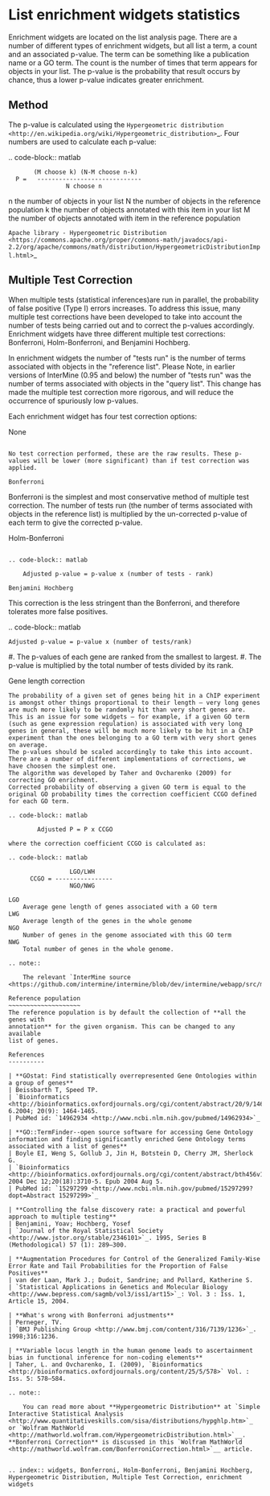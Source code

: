 List enrichment widgets statistics
==================================

Enrichment widgets are located on the list analysis page. There are a number of different types of enrichment widgets, but all list a term, a count and an associated p-value. The term can be something like a publication name or a GO term. The count is the number of times that term appears for objects in your list.  The p-value is the probability that result occurs by chance, thus a lower p-value indicates greater enrichment.

Method
------

The p-value is calculated using the `Hypergeometric distribution <http://en.wikipedia.org/wiki/Hypergeometric_distribution>`_. Four numbers are used to calculate each p-value:

.. code-block:: matlab

           (M choose k) (N-M choose n-k)
      P =   -----------------------------
                    N choose n

n
    the number of objects in your list
N
    the number of objects in the reference population
k
    the number of objects annotated with this item in your list
M
    the number of objects annotated with item in the reference population

`Apache library - Hypergeometric Distribution <https://commons.apache.org/proper/commons-math/javadocs/api-2.2/org/apache/commons/math/distribution/HypergeometricDistributionImpl.html>`_

Multiple Test Correction
------------------------

When multiple tests (statistical inferences)are run in parallel, the probability of false positive (Type I) errors increases. To address this issue, many multiple test corrections have been developed to take into account the number of tests being carried out and to correct the p-values accordingly. Enrichment widgets have three different multiple test corrections: Bonferroni, Holm-Bonferroni, and Benjamini Hochberg.

In enrichment widgets the number of "tests run" is the number of terms associated with objects in the "reference list". Please Note, in earlier versions of InterMine (0.95 and below) the number of "tests run" was the number of terms associated with objects in the "query list". This change has made the multiple test correction more rigorous, and will reduce the occurrence of spuriously low p-values.

Each enrichment widget has four test correction options:

None
~~~~

No test correction performed, these are the raw results. These p-values will be lower (more significant) than if test correction was applied.

Bonferroni
~~~~~~~~~~

Bonferroni is the simplest and most conservative method of multiple test correction. The number of tests run (the number of terms associated with objects in the reference list) is multiplied by the un-corrected  p-value of each term to give the corrected p-value.

Holm-Bonferroni
~~~~~~~~~~~~~~~

.. code-block:: matlab

	Adjusted p-value = p-value x (number of tests - rank)

Benjamini Hochberg
~~~~~~~~~~~~~~~~~~

This correction is the less stringent than the Bonferroni, and therefore tolerates more false positives.

.. code-block:: matlab

	Adjusted p-value = p-value x (number of tests/rank)
    
#. The p-values of each gene are ranked from the smallest to largest.
#. The p-value is multiplied by the total number of tests divided by its rank.

Gene length correction
~~~~~~~~~~~~~~~~~~~~~~
The probability of a given set of genes being hit in a ChIP experiment is amongst other things proportional to their length – very long genes are much more likely to be randomly hit than very short genes are.
This is an issue for some widgets – for example, if a given GO term (such as gene expression regulation) is associated with very long genes in general, these will be much more likely to be hit in a ChIP experiment than the ones belonging to a GO term with very short genes on average.
The p-values should be scaled accordingly to take this into account.
There are a number of different implementations of corrections, we have choosen the simplest one.
The algorithm was developed by Taher and Ovcharenko (2009) for correcting GO enrichment.
Corrected probability of observing a given GO term is equal to the original GO probability times the correction coefficient CCGO defined for each GO term.

.. code-block:: matlab

        Adjusted P = P x CCGO

where the correction coefficient CCGO is calculated as:

.. code-block:: matlab

                 LGO/LWH
      CCGO = ----------------
                 NGO/NWG 
               
LGO 
    Average gene length of genes associated with a GO term
LWG 
    Average length of the genes in the whole genome
NGO 
    Number of genes in the genome associated with this GO term
NWG 
    Total number of genes in the whole genome.

.. note::
    
    The relevant `InterMine source <https://github.com/intermine/intermine/blob/dev/intermine/webapp/src/main/java/org/intermine/web/logic/widget/ErrorCorrection.java>`_.

Reference population
~~~~~~~~~~~~~~~~~~~~
The reference population is by default the collection of **all the genes with
annotation** for the given organism. This can be changed to any available
list of genes.

References
----------

| **GOstat: Find statistically overrepresented Gene Ontologies within a group of genes**
| Beissbarth T, Speed TP.
| `Bioinformatics <http://bioinformatics.oxfordjournals.org/cgi/content/abstract/20/9/1464>`__. 6.2004; 20(9): 1464-1465.
| PubMed id: `14962934 <http://www.ncbi.nlm.nih.gov/pubmed/14962934>`_

| **GO::TermFinder--open source software for accessing Gene Ontology information and finding significantly enriched Gene Ontology terms associated with a list of genes**
| Boyle EI, Weng S, Gollub J, Jin H, Botstein D, Cherry JM, Sherlock G.
| `Bioinformatics <http://bioinformatics.oxfordjournals.org/cgi/content/abstract/bth456v1>`__. 2004 Dec 12;20(18):3710-5. Epub 2004 Aug 5.
| PubMed id: `15297299 <http://www.ncbi.nlm.nih.gov/pubmed/15297299?dopt=Abstract 15297299>`_

| **Controlling the false discovery rate: a practical and powerful approach to multiple testing**
| Benjamini, Yoav; Hochberg, Yosef
| `Journal of the Royal Statistical Society <http://www.jstor.org/stable/2346101>`_. 1995, Series B (Methodological) 57 (1): 289–300.

| **Augmentation Procedures for Control of the Generalized Family-Wise Error Rate and Tail Probabilities for the Proportion of False Positives**
| van der Laan, Mark J.; Dudoit, Sandrine; and Pollard, Katherine S.
| `Statistical Applications in Genetics and Molecular Biology <http://www.bepress.com/sagmb/vol3/iss1/art15>`_: Vol. 3 : Iss. 1, Article 15, 2004.

| **What's wrong with Bonferroni adjustments**
| Perneger, TV.
| `BMJ Publishing Group <http://www.bmj.com/content/316/7139/1236>`_. 1998;316:1236.

| **Variable locus length in the human genome leads to ascertainment bias in functional inference for non-coding elements**
| Taher, L. and Ovcharenko, I. (2009), `Bioinformatics <http://bioinformatics.oxfordjournals.org/content/25/5/578>` Vol. : Iss. 5: 578–584.

.. note::

    You can read more about **Hypergeometric Distribution** at `Simple Interactive Statistical Analysis <http://www.quantitativeskills.com/sisa/distributions/hypghlp.htm>`_ or `Wolfram MathWorld <http://mathworld.wolfram.com/HypergeometricDistribution.html>`__. **Bonferroni Correction** is discussed in this `Wolfram MathWorld <http://mathworld.wolfram.com/BonferroniCorrection.html>`__ article.


.. index:: widgets, Bonferroni, Holm-Bonferroni, Benjamini Hochberg, Hypergeometric Distribution, Multiple Test Correction, enrichment widgets
